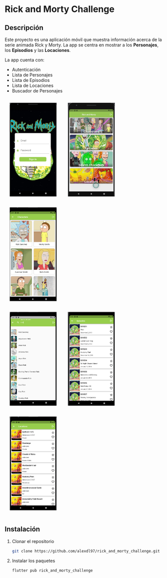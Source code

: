 # Rick and Morty Challenge

## Descripción
Este proyecto es una aplicación móvil que muestra información acerca de la serie animada Rick y Morty. La app se centra en mostrar a los **Personajes**, los **Episodios** y las **Locaciones**.

La app cuenta con:
- Autenticación
- Lista de Personajes
- Lista de Episodios
- Lista de Locaciones
- Buscador de Personajes
<div>
    <img src="screenshots/login.png" width="150" height="300" style="padding: 16px">
    <img src="screenshots/home.png" width="150" height="300" style="padding: 16px">
    <img src="screenshots/characters_list.png" width="150" height="300" style="padding: 16px">
</div>
<div>
    <img src="screenshots/search_characters.png" width="150" height="300" style="padding: 16px">
    <img src="screenshots/episodes.png" width="150" height="300" style="padding: 16px">
    <img src="screenshots/locations.png" width="150" height="300" style="padding: 16px">
</div>

## Instalación
1. Clonar el repositorio
   ```sh
   git clone https://github.com/alexdl97/rick_and_morty_challenge.git
   ```
2. Instalar los paquetes
   ```sh
   flutter pub rick_and_morty_challenge
   ```
